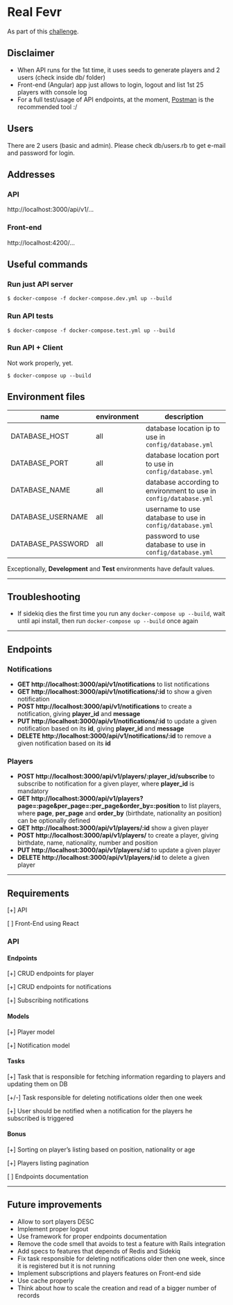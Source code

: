 # Real Fevr

As part of this [challenge](https://realfevr.github.io/challenge/).

## Disclaimer

- When API runs for the 1st time, it uses seeds to generate players and 2 users (check inside db/ folder)
- Front-end (Angular) app just allows to login, logout and list 1st 25 players with console log
- For a full test/usage of API endpoints, at the moment, [Postman](https://www.postman.com/) is the recommended tool :/

## Users

There are 2 users (basic and admin). Please check db/users.rb to get e-mail and password for login.

## Addresses

### API

http://localhost:3000/api/v1/...

### Front-end

http://localhost:4200/...

## Useful commands

### Run just API server

```shell
$ docker-compose -f docker-compose.dev.yml up --build
```

### Run API tests

```shell
$ docker-compose -f docker-compose.test.yml up --build
```

### Run API + Client

Not work properly, yet.

```shell
$ docker-compose up --build
```

## Environment files

| name              | environment | description                                                       |
| ----------------- | ----------- | ----------------------------------------------------------------- |
| DATABASE_HOST     | all         | database location ip to use in `config/database.yml`              |
| DATABASE_PORT     | all         | database location port to use in `config/database.yml`            |
| DATABASE_NAME     | all         | database according to environment to use in `config/database.yml` |
| DATABASE_USERNAME | all         | username to use database to use in `config/database.yml`          |
| DATABASE_PASSWORD | all         | password to use database to use in `config/database.yml`          |

Exceptionally, **Development** and **Test** environments have default values.

---

## Troubleshooting

- If sidekiq dies the first time you run any `docker-compose up --build`, wait until api install, then run `docker-compose up --build` once again

---

## Endpoints

### Notifications

- **GET http://localhost:3000/api/v1/notifications** to list notifications
- **GET http://localhost:3000/api/v1/notifications/:id** to show a given notification
- **POST http://localhost:3000/api/v1/notifications** to create a notification, giving **player_id** and **message**
- **PUT http://localhost:3000/api/v1/notifications/:id** to update a given notification based on its **id**, giving **player_id** and **message**
- **DELETE http://localhost:3000/api/v1/notifications/:id** to remove a given notification based on its **id**

### Players

- **POST http://localhost:3000/api/v1/players/:player_id/subscribe** to subscribe to notification for a given player, where **player_id** is mandatory
- **GET http://localhost:3000/api/v1/players?page=:page&per_page=:per_page&order_by=:position** to list players, where **page**, **per_page** and **order_by** (birthdate, nationality an position) can be optionally defined
- **GET http://localhost:3000/api/v1/players/:id** show a given player
- **POST http://localhost:3000/api/v1/players/** to create a player, giving birthdate, name, nationality, number and position
- **PUT http://localhost:3000/api/v1/players/:id** to update a given player
- **DELETE http://localhost:3000/api/v1/players/:id** to delete a given player

---

## Requirements

[+] API

[ ] Front-End using React

### API

#### Endpoints

[+] CRUD endpoints for player

[+] CRUD endpoints for notifications

[+] Subscribing notifications

#### Models

[+] Player model

[+] Notification model

#### Tasks

[+] Task that is responsible for fetching information regarding to players and updating them on DB

[+/-] Task responsible for deleting notifications older then one week

[+] User should be notified when a notification for the players he subscribed is triggered

#### Bonus

[+] Sorting on player’s listing based on position, nationality or age

[+] Players listing pagination

[ ] Endpoints documentation

---

## Future improvements

- Allow to sort players DESC
- Implement proper logout
- Use framework for proper endpoints documentation
- Remove the code smell that avoids to test a feature with Rails integration
- Add specs to features that depends of Redis and Sidekiq
- Fix task responsible for deleting notifications older then one week, since it is registered but it is not running
- Implement subscriptions and players features on Front-end side
- Use cache properly
- Think about how to scale the creation and read of a bigger number of records

